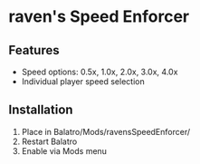 # raven's Speed Enforcer

## Features
- Speed options: 0.5x, 1.0x, 2.0x, 3.0x, 4.0x
- Individual player speed selection

## Installation
1. Place in Balatro/Mods/ravensSpeedEnforcer/
2. Restart Balatro
3. Enable via Mods menu
